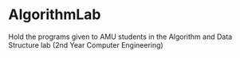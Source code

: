 # AlgorithmLab
Hold the programs given to AMU students in the Algorithm and Data Structure lab (2nd Year Computer Engineering) 
